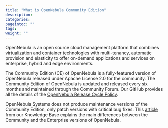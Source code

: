 ```yaml
---
title: "What is OpenNebula Community Edition"
description:
categories:
pageintoc: ""
tags:
weight: ""
---
```


<a id="what-is-community"></a>

<!--# What Is OpenNebula Community Edition -->

OpenNebula is an open source cloud management platform that combines virtualization and container technologies with multi-tenancy, automatic provision and elasticity to offer on-demand applications and services on enterprise, hybrid and edge environments.

The Community Edition (CE) of OpenNebula is a fully-featured version of OpenNebula released under Apache License 2.0 for the community. The Community Edition of OpenNebula is updated and released every six months and maintained through the Community Forum. Our GitHub provides all the details of the [OpenNebula Release Cycle Policy](https://github.com/OpenNebula/one/wiki/Release-Policy).

OpenNebula Systems does not produce maintenance versions of the Community Edition, only patch versions with critical bug fixes. This [article](https://support.opennebula.pro/hc/en-us/articles/360043961492-OpenNebula-Subscription-FAQ) from our Knowledge Base explains the main differences between the Community and the Enterprise versions of OpenNebula.
